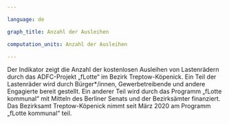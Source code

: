 ```yaml
---

language: de   

graph_title: Anzahl der Ausleihen

computation_units: Anzahl der Ausleihen

---
```


Der Indikator zeigt die Anzahl der kostenlosen Ausleihen von Lastenrädern durch das ADFC-Projekt „fLotte“ im Bezirk Treptow-Köpenick. 
Ein Teil der Lastenräder wird durch Bürger*/innen, Gewerbetreibende und andere Engagierte bereit gestellt. 
Ein anderer Teil wird durch das Programm „fLotte kommunal“ mit Mitteln des Berliner Senats und der Bezirksämter finanziert. 
Das Bezirksamt Treptow-Köpenick nimmt seit März 2020 am Programm „fLotte kommunal“ teil.
